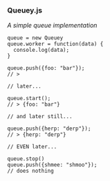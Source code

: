 ### Queuey.js
*A simple queue implementation*

```
queue = new Queuey
queue.worker = function(data) {
  console.log(data);
}

queue.push({foo: "bar"});
// >

// later...

queue.start();
// > {foo: "bar"}

// and later still...

queue.push({herp: "derp"});
// > {herp: "derp"}

// EVEN later...

queue.stop()
queue.push({shmee: "shmoo"});
// does nothing

```